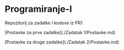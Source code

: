 # Programiranje-I
Repozitorij za zadatke i kodove iz PR1



[Postavke za prve zadatke](./Zadatak 1/Postavke.md)

[Postavke za druge zadatke](./Zadatak 2/Postavke.md)